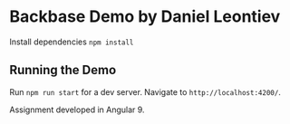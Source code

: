 # Backbase Demo by Daniel Leontiev

Install dependencies `npm install`

## Running the Demo
Run `npm run start` for a dev server. Navigate to `http://localhost:4200/`.

Assignment developed in Angular 9.
